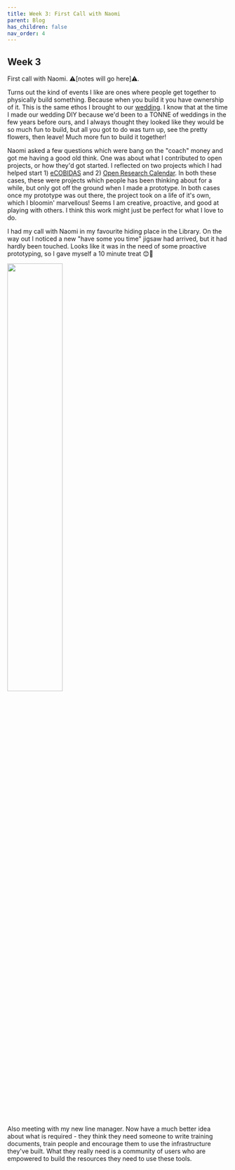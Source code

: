```yaml
---
title: Week 3: First Call with Naomi
parent: Blog
has_children: false
nav_order: 4
---
```


## Week 3
First call with Naomi. ⚠️[notes will go here]⚠️.

Turns out the kind of events I like are ones where people get together to physically build something. Because when you build it you have ownership of it. This is the same ethos I brought to our [wedding](https://www.mariannechua.com/cass-and-chris-ultimate-diy-festival-wedding-with-a-woodland-song-tastic-ceremony/). I know that at the time I made our wedding DIY because we'd been to a TONNE of weddings in the few years before ours, and I always thought they looked like they would be so much fun to build, but all you got to do was turn up, see the pretty flowers, then leave! Much more fun to build it together!

Naomi asked a few questions which were bang on the "coach" money and got me having a good old think. One was about what I contributed to open projects, or how they'd got started. I reflected on two projects which I had helped start 1) [eCOBIDAS](https://github.com/Remi-Gau/COBIDAS_chckls) and 2) [Open Research Calendar](https://twitter.com/OpenResearchCal). In both these cases, these were projects which people has been thinking about for a while, but only got off the ground when I made a prototype. In both cases once my prototype was out there, the project took on a life of it's own, which I bloomin' marvellous!  Seems I am creative, proactive, and good at playing with others. I think this work might just be perfect for what I love to do.

I had my call with Naomi in my favourite hiding place in the Library. On the way out I noticed a new "have some you time" jigsaw had arrived, but it had hardly been touched. Looks like it was in the need of some proactive prototyping, so I gave myself a 10 minute treat 😊🧩

<img src="./blog-wk3.jpeg" width="50%" height="50%">

Also meeting with my new line manager. Now have a much better idea about what is required - they think they need someone to write training documents, train people and encourage them to use the infrastructure they've built. What they really need is a community of users who are empowered to build the resources they need to use these tools.

